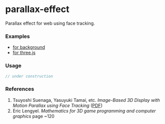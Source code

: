 # parallax-effect

Parallax effect for web using face tracking.

### Examples
* [for background](https://munrocket.github.io/parallax-effect/index.html)
* [for three.js](https://munrocket.github.io/parallax-effect/threejs.html)

### Usage
```js
// under construction
```

### References

1. Tsuyoshi Suenaga, Yasuyuki Tamai, etc. *Image-Based 3D Display with Motion Parallax using Face Tracking* ([PDF](https://www.researchgate.net/publication/4324515_Poster_Image-Based_3D_Display_with_Motion_Parallax_using_Face_Tracking))
2. Eric Lengyel. *Mathematics for 3D game programming and computer graphics* page ~120